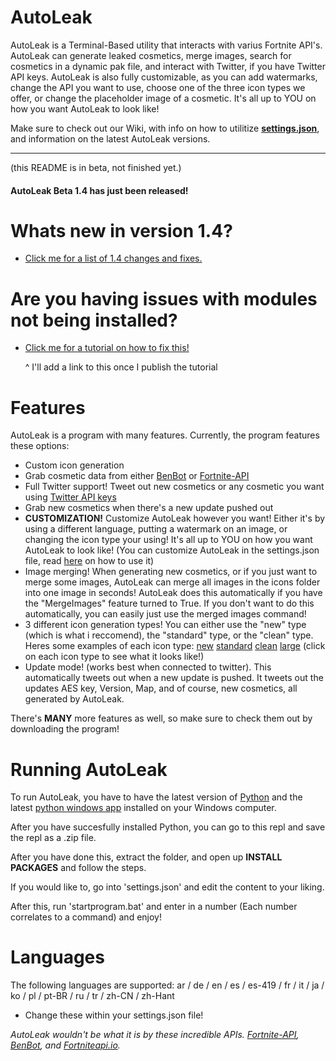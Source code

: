 # AutoLeak

AutoLeak is a Terminal-Based utility that interacts with varius Fortnite API's. AutoLeak can generate leaked cosmetics, merge images, search for cosmetics in a dynamic pak file, and interact with Twitter, if you have Twitter API keys. AutoLeak is also fully customizable, as you can add watermarks, change the API you want to use, choose one of the three icon types we offer, or change the placeholder image of a cosmetic. It's all up to YOU on how you want AutoLeak to look like!

Make sure to check out our Wiki, with info on how to utilitize [**settings.json**](https://github.com/FortniteFevers/AutoLeak/wiki/Settings.json-With-Comments), and information on the latest AutoLeak versions.

---
(this README is in beta, not finished yet.)
#### AutoLeak Beta 1.4 has just been released!
# Whats new in version 1.4?
- [Click me for a list of 1.4 changes and fixes.](https://github.com/FortniteFevers/AutoLeak/wiki/1.4-Changes)

# Are you having issues with modules not being installed?
- [Click me for a tutorial on how to fix this!]()

   ^ I'll add a link to this once I publish the tutorial


# Features
AutoLeak is a program with many features.
Currently, the program features these options:

- Custom icon generation
- Grab cosmetic data from either [BenBot](https://benbot.stoplight.io/docs/benbot-docs) or [Fortnite-API](https://fortnite-api.com/)
- Full Twitter support! Tweet out new cosmetics or any cosmetic you want using [Twitter API keys](https://developer.twitter.com/)
- Grab new cosmetics when there's a new update pushed out
- **CUSTOMIZATION!** Customize AutoLeak however you want! Either it's by using a different language, putting a watermark on an image, or changing the icon type your using! It's all up to YOU on how you want AutoLeak to look like! (You can customize AutoLeak in the settings.json file, read [here](https://github.com/FortniteFevers/AutoLeak/wiki/Settings.json-With-Comments) on how to use it)
- Image merging! When generating new cosmetics, or if you just want to merge some images, AutoLeak can merge all images in the icons folder into one image in seconds! AutoLeak does this automatically if you have the "MergeImages" feature turned to True. If you don't want to do this automatically, you can easily just use the merged images command!
- 3 different icon generation types! You can either use the "new" type (which is what i reccomend), the "standard" type, or the "clean" type. Heres some examples of each icon type:    [new](https://i.ibb.co/gth5ggC/CID-703-Athena-Commando-M-Cyclone.png)     [standard]()     [clean]() [large](https://media.discordapp.net/attachments/810723482387480587/913123217298817114/CID_A_262_Athena_Commando_M_HeadbandK.png) (click on each icon type to see what it looks like!)
- Update mode! (works best when connected to twitter). This automatically tweets out when a new update is pushed. It tweets out the updates AES key, Version, Map, and of course, new cosmetics, all generated by AutoLeak.

There's **MANY** more features as well, so make sure to check them out by downloading the program!


# Running AutoLeak
To run AutoLeak, you have to have the latest version of [Python](https://www.python.org/downloads/) and the latest [python windows app](https://www.microsoft.com/en-us/search/shop/apps?q=python) installed on your Windows computer.

After you have succesfully installed Python, you can go to this repl and save the repl as a .zip file.

After you have done this, extract the folder, and open up **INSTALL PACKAGES** and follow the steps.

If you would like to, go into 'settings.json' and edit the content to your liking.

After this, run 'startprogram.bat' and enter in a number (Each number correlates to a command) and enjoy!

# Languages
The following languages are supported: ar / de / en / es / es-419 / fr / it / ja / ko / pl / pt-BR / ru / tr / zh-CN / zh-Hant
- Change these within your settings.json file!

<em>AutoLeak wouldn't be what it is by these incredible APIs. [Fortnite-API](https://fortnite-api.com/), [BenBot](https://benbot.stoplight.io/docs/benbot-docs), and [Fortniteapi.io](https://fortniteapi.io/).</em>

